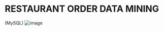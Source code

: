 # RESTAURANT ORDER DATA MINING 
(MySQL) 
![image](https://github.com/kartikeyeasingh/RESTAURANT_ORDER_DATA_MINING/assets/109058853/45d581b9-7646-4a7b-a9e1-58cedc552c15)
